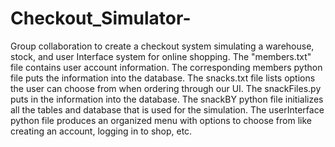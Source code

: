 # Checkout_Simulator-
Group collaboration to create a checkout system simulating a warehouse, stock, and user Interface system for online shopping. 
The "members.txt" file contains user account information. The corresponding  members python file puts the information into the database.
The snacks.txt file lists options the user can choose from when ordering through our UI. The snackFiles.py puts in the information into the database. 
The snackBY python file initializes all the tables and database that is used for the simulation.
The userInterface python file produces an organized menu with options to choose from like creating an account, logging in to shop, etc. 
